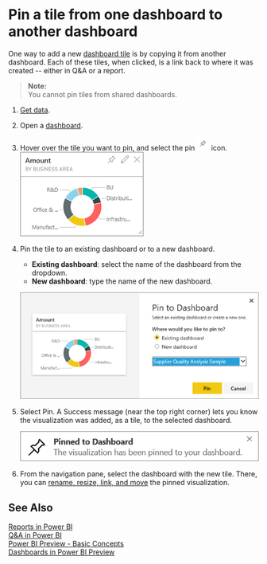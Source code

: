 ﻿<properties
   pageTitle="Pin a tile from one dashboard to another dashboard"
   description="Pin a tile from one dashboard to another dashboard"
   services="powerbi"
   documentationCenter=""
   authors="mihart"
   manager="mblythe"
   editor=""
   tags=""
   qualityFocus="no"
   qualityDate=""/>

<tags
   ms.service="powerbi"
   ms.devlang="NA"
   ms.topic="article"
   ms.tgt_pltfrm="NA"
   ms.workload="powerbi"
   ms.date="02/23/2016"
   ms.author="mihart"/>

# Pin a tile from one dashboard to another dashboard  

﻿One way to add a new [dashboard tile](powerbi-service-dashboard-tiles.md) is by copying it from another dashboard. Each of these tiles, when clicked, is a link back to where it was created -- either in Q&A or a report. 

>**Note:**  
>You cannot pin tiles from shared dashboards.

1.  [Get data](powerbi-service-get-data.md).
2.  Open a [dashboard](powerbi-service-dashboards.md).
3.  Hover over the tile you want to pin, and select the pin ![](media/powerbi-pin-a-tile-from-one-dashboard-to-another/PBI_PinTile.png) icon.  
	![](media/powerbi-pin-a-tile-from-one-dashboard-to-another/PBI_DashTile.png)

4.  Pin the tile to an existing dashboard or to a new dashboard. 

    -   **Existing dashboard**: select the name of the dashboard from the dropdown.
    -   **New dashboard**: type the name of the new dashboard.

    ![](media/powerbi-pin-a-tile-from-one-dashboard-to-another/PBI_PinToAnotherDash.png)

5.  Select Pin.
    A Success message (near the top right corner) lets you know the visualization was added, as a tile, to the selected dashboard.

    ![](media/powerbi-pin-a-tile-from-one-dashboard-to-another/pinSuccess.png)
6.  From the navigation pane, select the dashboard with the new tile. There, you can [rename, resize, link, and move](powerbi-service-edit-a-tile-in-a-dashboard.md) the pinned visualization.

## See Also  
[Reports in Power BI](powerbi-service-reports.md)  
[Q&A in Power BI](powerbi-service-q-and-a.md)  
[Power BI Preview - Basic Concepts](powerbi-service-basic-concepts.md)  
[Dashboards in Power BI Preview](powerbi-service-dashboards.md)  

